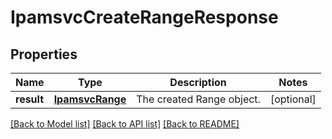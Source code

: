 # IpamsvcCreateRangeResponse

## Properties
Name | Type | Description | Notes
------------ | ------------- | ------------- | -------------
**result** | [**IpamsvcRange**](IpamsvcRange.md) | The created Range object. | [optional] 

[[Back to Model list]](../README.md#documentation-for-models) [[Back to API list]](../README.md#documentation-for-api-endpoints) [[Back to README]](../README.md)


